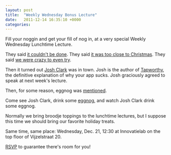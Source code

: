 ```yaml
---
layout: post
title:  "Weekly Wednesday Bonus Lecture"
date:   2011-12-14 16:35:10 +0000
categories: 
---
```



Fill your noggin and get your fill of nog in, at a very special Weekly Wednesday Lunchtime Lecture.



They said <a href="http://www.google.com/search?q=%22it+couldn't+be+done%22">it couldn't be done</a>. They said <a href="https://twitter.com/matmanferdini/status/146910509369794560">it was too close to Christmas</a>. They said <a href="http://www.google.com/search?q=%22we+were+crazy+to+even+try%22">we were crazy to even try</a>.



Then it turned out <a href="http://twitter.com/globalmoxie">Josh Clark</a> was in town. Josh is the author of <a href="http://www.bol.com/nl/p/engelse-boeken/tapworthy/1001004008258857/index.html">Tapworthy</a>, the definitive explanation of why your app sucks. Josh graciously agreed to speak at next week's lecture.



Then, for some reason, eggnog was <a href="https://twitter.com/appsterdamrs/status/146962424854085632">mentioned</a>.



Come see Josh Clark, drink some <a href="http://en.wikipedia.org/wiki/Eggnog">eggnog</a>, and watch Josh Clark drink some eggnog. 



Normally we bring broodje toppings to the lunchtime lectures, but I suppose this time we should bring our favorite holiday treats.



Same time, same place: Wednesday, Dec. 21, 12:30 at Innovatielab on the top floor of Vijzelstraat 20.



<a href="http://www.meetup.com/Appsterdam/events/44428192/">RSVP</a> to guarantee there's room for you!


